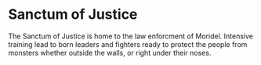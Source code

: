 # Sanctum of Justice
The Sanctum of Justice is home to the law enforcment of Moridel. Intensive training lead to born leaders and fighters ready to protect the people from monsters whether outside the walls, or right under their noses.

